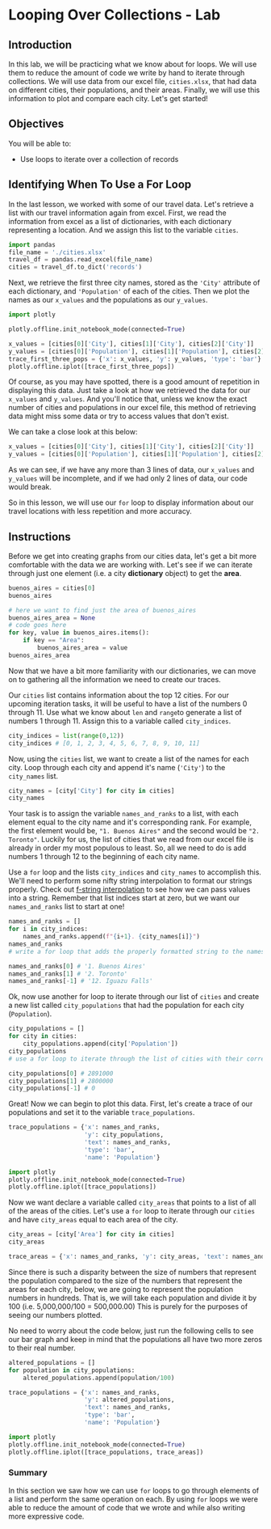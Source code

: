 
# Looping Over Collections - Lab

## Introduction
In this lab, we will be practicing what we know about for loops. We will use them to reduce the amount of code we write by hand to iterate through collections. We will use data from our excel file, `cities.xlsx`, that had data on different cities, their populations, and their areas. Finally, we will use this information to plot and compare each city. Let's get started!

## Objectives
You will be able to:
* Use loops to iterate over a collection of records

## Identifying When To Use a For Loop

In the last lesson, we worked with some of our travel data.  Let's retrieve a list with our travel information again from excel.  First, we read the information from excel as a list of dictionaries, with each dictionary representing a location.  And we assign this list to the variable `cities`.


```python
import pandas
file_name = './cities.xlsx'
travel_df = pandas.read_excel(file_name)
cities = travel_df.to_dict('records')
```

Next, we retrieve the first three city names, stored as the `'City'` attribute of each dictionary, and `'Population'` of each of the cities.  Then we plot the names as our `x_values` and the populations as our `y_values`.


```python
import plotly

plotly.offline.init_notebook_mode(connected=True)

x_values = [cities[0]['City'], cities[1]['City'], cities[2]['City']]
y_values = [cities[0]['Population'], cities[1]['Population'], cities[2]['Population']]
trace_first_three_pops = {'x': x_values, 'y': y_values, 'type': 'bar'}
plotly.offline.iplot([trace_first_three_pops])
```

Of course, as you may have spotted, there is a good amount of repetition in displaying this data.  Just take a look at how we retrieved the data for our `x_values` and `y_values`. And you'll notice that, unless we know the exact number of cities and populations in our excel file, this method of retrieving data might miss some data or try to access values that don't exist. 

We can take a close look at this below:


```python
x_values = [cities[0]['City'], cities[1]['City'], cities[2]['City']]
y_values = [cities[0]['Population'], cities[1]['Population'], cities[2]['Population']]
```

As we can see, if we have any more than 3 lines of data, our `x_values` and `y_values` will be incomplete, and if we had only 2 lines of data, our code would break.

So in this lesson, we will use our `for` loop to display information about our travel locations with less repetition and more accuracy.

## Instructions

Before we get into creating graphs from our cities data, let's get a bit more comfortable with the data we are working with. Let's see if we can iterate through just one element (i.e. a city **dictionary** object) to get the **area**. 


```python
buenos_aires = cities[0]
buenos_aires
```


```python
# here we want to find just the area of buenos_aires
buenos_aires_area = None
# code goes here
for key, value in buenos_aires.items():
    if key == "Area":
        buenos_aires_area = value
buenos_aires_area
```

Now that we have a bit more familiarity with our dictionaries, we can move on to gathering all the information we need to create our traces. 

Our `cities` list contains information about the top 12 cities.  For our upcoming iteration tasks, it will be useful to have a list of the numbers 0 through 11.  Use what we know about `len` and `range`to generate a list of numbers 1 through 11.  Assign this to a variable called `city_indices`.


```python
city_indices = list(range(0,12))
city_indices # [0, 1, 2, 3, 4, 5, 6, 7, 8, 9, 10, 11]
```

Now, using the `cities` list, we want to create a list of the names for each city. Loop through each city and append it's name (`'City'`) to the `city_names` list. 


```python
city_names = [city['City'] for city in cities]
city_names
```

Your task is to assign the variable `names_and_ranks` to a list, with each element equal to the city name and it's corresponding rank.  For example, the first element would be, `"1. Buenos Aires"` and the second would be `"2. Toronto"`. Luckily for us, the list of cities that we read from our excel file is already in order my most populous to least. So, all we need to do is add numbers 1 through 12 to the beginning of each city name.

Use a `for` loop and the lists `city_indices` and `city_names` to accomplish this.  We'll need to perform some nifty string interpolation to format our strings properly.  Check out [f-string interpolation](https://www.programiz.com/python-programming/string-interpolation#f) to see how we can pass values into a string.  Remember that list indices start at zero, but we want our `names_and_ranks` list to start at one!


```python
names_and_ranks = []
for i in city_indices:
    names_and_ranks.append(f"{i+1}. {city_names[i]}")
names_and_ranks
# write a for loop that adds the properly formatted string to the names_and_ranks list
```


```python
names_and_ranks[0] # '1. Buenos Aires'
names_and_ranks[1] # '2. Toronto'
names_and_ranks[-1] # '12. Iguazu Falls'
```

Ok, now use another for loop to iterate through our list of `cities` and create a new list called `city_populations` that had the population for each city (`Population`).


```python
city_populations = []
for city in cities:
    city_populations.append(city['Population'])
city_populations 
# use a for loop to iterate through the list of cities with their corresponding population
```


```python
city_populations[0] # 2891000
city_populations[1] # 2800000
city_populations[-1] # 0
```

Great! Now we can begin to plot this data.  First, let's create a trace of our populations and set it to the variable `trace_populations`.


```python
trace_populations = {'x': names_and_ranks, 
                     'y': city_populations, 
                     'text': names_and_ranks, 
                     'type': 'bar', 
                     'name': 'Population'}
```


```python
import plotly
plotly.offline.init_notebook_mode(connected=True)
plotly.offline.iplot([trace_populations])
```

Now we want declare a variable called `city_areas` that points to a list of all of the areas of the cities.  Let's use a `for` loop to iterate through our `cities` and have `city_areas` equal to each area of the city.  


```python
city_areas = [city['Area'] for city in cities]
city_areas
```


```python
trace_areas = {'x': names_and_ranks, 'y': city_areas, 'text': names_and_ranks, 'type': 'bar', 'name': 'Area'}
```

Since there is such a disparity between the size of numbers that represent the population compared to the size of the numbers that represent the areas for each city, below, we are going to represent the population numbers in hundreds. That is, we will take each population and divide it by 100 (i.e. 5,000,000/100 = 500,000.00) This is purely for the purposes of seeing our numbers plotted. 

No need to worry about the code below, just run the following cells to see our bar graph and keep in mind that the populations all have two more zeros to their real number.


```python
altered_populations = []
for population in city_populations:
    altered_populations.append(population/100)

trace_populations = {'x': names_and_ranks, 
                     'y': altered_populations, 
                     'text': names_and_ranks, 
                     'type': 'bar', 
                     'name': 'Population'}
```


```python
import plotly
plotly.offline.init_notebook_mode(connected=True)
plotly.offline.iplot([trace_populations, trace_areas])
```

### Summary

In this section we saw how we can use `for` loops to go through elements of a list and perform the same operation on each.  By using `for` loops we were able to reduce the amount of code that we wrote and while also writing more expressive code.
